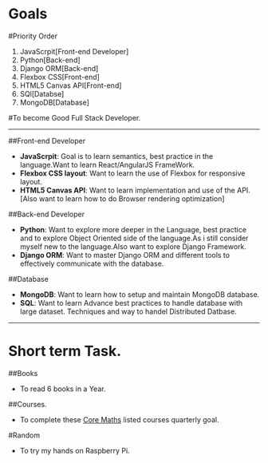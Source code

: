 # Goals

#Priority Order

1. JavaScrpit[Front-end Developer]
2. Python[Back-end]
3. Django ORM[Back-end]
4. Flexbox CSS[Front-end]
5. HTML5 Canvas API[Front-end]
6. SQl[Databse]
7. MongoDB[Database]

#To become Good Full Stack Developer.

***
##Front-end Developer

* **JavaScrpit**: Goal is to learn semantics, best practice in the language.Want to learn React/AngularJS FrameWork.
* **Flexbox CSS layout**: Want to learn the use of Flexbox for responsive layout.
* **HTML5 Canvas API**: Want to learn implementation and use of the API.
[Also want to learn how to do Browser rendering optimization]
 
##Back-end Developer

* **Python**: Want to explore more deeper in the Language, best practice and to explore Object Oriented side of the language.As i still consider myself new to the language.Also want to explore Django Framework.
* **Django ORM**: Want to master Django ORM and different tools to effectively communicate with the database.

##Database

* **MongoDB**: Want to learn how to setup and maintain MongoDB database.
* **SQL**: Want to learn Advance best practices to handle database with large dataset. Techniques and way to handel Distributed Datbase.

***
# Short term Task.

##Books

* To read 6 books in a Year.

##Courses.

* To complete these [Core Maths](https://github.com/ossu/computer-science#core-math)
listed courses quarterly goal.

#Random
* To try my hands on Raspberry Pi.






